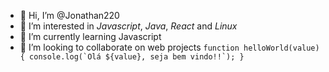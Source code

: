 - 👋 Hi, I’m @Jonathan220
- 👀 I’m interested in *Javascript*, *Java*, *React* and *Linux*
- 🌱 I’m currently learning Javascript
- 💞️ I’m looking to collaborate on web projects
``
function helloWorld(value){
    console.log(`Olá ${value}, seja bem vindo!!`);
}
``



<!---
Jonathan220/Jonathan220 is a ✨ special ✨ repository because its `README.md` (this file) appears on your GitHub profile.
You can click the Preview link to take a look at your changes.
--->

